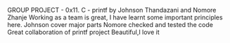 GROUP PROJECT - 0x11. C - printf by Johnson Thandazani and Nomore Zhanje
Working as a team is great, I have learnt some important principles here.
Johnson cover major parts
Nomore checked and tested the code
Great collaboration of printf project
Beautiful,I love it
